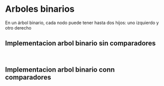 # Arboles binarios
En un árbol binario, cada nodo puede tener hasta dos hijos: uno izquierdo y otro derecho

## Implementacion arbol binario sin comparadores
~~~java
~~~
~~~java
~~~
## Implementacion arbol binario conn comparadores
~~~java
~~~
